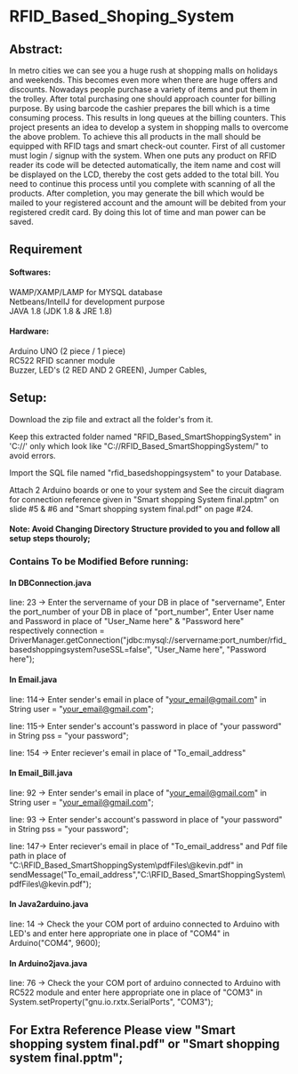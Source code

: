 # RFID_Based_Shoping_System

## Abstract:
In metro cities we can see you a huge rush at shopping malls on holidays and weekends. This becomes even more when there are huge offers and discounts. Nowadays people purchase a variety of items and put them in the trolley. After total purchasing one should approach counter for billing purpose. By using barcode the cashier prepares the bill which is a time consuming process. This results in long queues at the billing counters. This project presents an idea to develop a system in shopping malls to overcome the above problem. To achieve this all products in the mall should be equipped with RFID tags and smart check-out counter. First of all customer must login / signup with the system. When one puts any product on RFID reader its code will be detected automatically, the item name and cost will be displayed on the LCD, thereby the cost gets added to the total bill. You need to continue this process until you complete with scanning of all the products. After completion, you may generate the bill which would be mailed to your registered account and the amount will be debited from your registered credit card. By doing this lot of time and man power can be saved.

## Requirement
#### Softwares:
 WAMP/XAMP/LAMP for MYSQL database <br> Netbeans/IntelIJ for development purpose <br>
 JAVA 1.8 (JDK 1.8 & JRE 1.8)

#### Hardware:
 Arduino UNO (2 piece / 1 piece) <br>RC522 RFID scanner module <br>Buzzer, LED's (2 RED AND 2 GREEN), Jumper Cables, 

## Setup:
 Download the zip file and extract all the folder's from it.

 Keep this extracted folder named "RFID_Based_SmartShoppingSystem" in 'C://' only which     look like "C://RFID_Based_SmartShoppingSystem/" to avoid errors.

 Import the SQL file named "rfid_basedshoppingsystem" to your Database. 

 Attach 2 Arduino boards or one to your system and See the circuit diagram for connection reference given in "Smart shopping System final.pptm" on slide #5 & #6 and "Smart shopping system final.pdf" on page #24.  

#### Note: Avoid Changing Directory Structure provided to you and follow all setup steps thouroly;  

###  Contains To be Modified Before running:
#### In DBConnection.java
line: 23 -> Enter the servername of your DB in place of "servername",
       Enter the port_number of your DB in place of "port_number",
       Enter User name and Password in place of "User_Name here" & "Password here" respectively
connection = DriverManager.getConnection("jdbc:mysql://servername:port_number/rfid_basedshoppingsystem?useSSL=false", "User_Name here", "Password here");
 
#### In Email.java
line: 114->  Enter sender's email in place of "your_email@gmail.com" in String user = "your_email@gmail.com";

line: 115-> Enter sender's account's password in place of "your password" in String pss = "your password";

line: 154 -> Enter reciever's email in place of "To_email_address"

#### In Email_Bill.java
line: 92 -> Enter sender's email in place of "your_email@gmail.com" in String user = "your_email@gmail.com";

line: 93 -> Enter sender's account's password in place of "your password" in String pss = "your password";

line: 147-> Enter reciever's email in place of "To_email_address" and Pdf file path in place of "C:\\RFID_Based_SmartShoppingSystem\\pdfFiles\\@kevin.pdf" in sendMessage("To_email_address","C:\\RFID_Based_SmartShoppingSystem\\pdfFiles\\@kevin.pdf");
 
#### In Java2arduino.java 
line: 14 -> Check the your COM port of arduino connected to Arduino with LED's and enter here appropriate one in place of "COM4" in Arduino("COM4", 9600);

#### In Arduino2java.java
line: 76 -> Check the your COM port of arduino connected to Arduino with RC522 module and enter here appropriate
    one in place of "COM3" in System.setProperty("gnu.io.rxtx.SerialPorts", "COM3");
    
For Extra Reference Please view "Smart shopping system final.pdf" or "Smart shopping system final.pptm";
-
